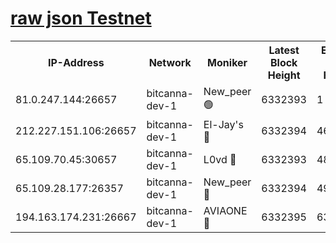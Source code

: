 [raw json Testnet](https://rpc-check.bcat.stavr.tech/bcat/rpc-bcat-result.json)
=


<table><tr><th>IP-Address</th><th>Network</th><th>Moniker</th><th>Latest Block Height</th><th>Earliest Block Height</th><th>Catching Up</th><th>Tx Index</th><th>Voting Power</th><th>Scan Time</th></tr><tr><td>81.0.247.144:26657</td><td>bitcanna-dev-1</td><td>New_peer 🟢</td><td>6332393</td><td>1</td><td>False</td><td>on</td><td>0</td><td>2024-02-07T08:49:10.885987575UTC</td></tr><tr><td>212.227.151.106:26657</td><td>bitcanna-dev-1</td><td>El-Jay's 🔴</td><td>6332394</td><td>4670391</td><td>False</td><td>on</td><td>2218164</td><td>2024-02-07T08:49:17.737362713UTC</td></tr><tr><td>65.109.70.45:30657</td><td>bitcanna-dev-1</td><td>L0vd 🔴</td><td>6332393</td><td>4828155</td><td>False</td><td>on</td><td>307920</td><td>2024-02-07T08:49:11.316770045UTC</td></tr><tr><td>65.109.28.177:26357</td><td>bitcanna-dev-1</td><td>New_peer 🔴</td><td>6332394</td><td>4952911</td><td>False</td><td>on</td><td>2237067</td><td>2024-02-07T08:49:18.080584527UTC</td></tr><tr><td>194.163.174.231:26667</td><td>bitcanna-dev-1</td><td>AVIAONE 🔴</td><td>6332395</td><td>6326491</td><td>False</td><td>on</td><td>1949865</td><td>2024-02-07T08:49:22.465268658UTC</td></tr></table>